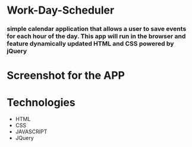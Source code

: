 # Work-Day-Scheduler
### simple calendar application that allows a user to save events for each hour of the day. This app will run in the browser and feature dynamically updated HTML and CSS powered by jQuery

# Screenshot for the APP


# Technologies
* HTML
* CSS
* JAVASCRIPT
* JQuery
